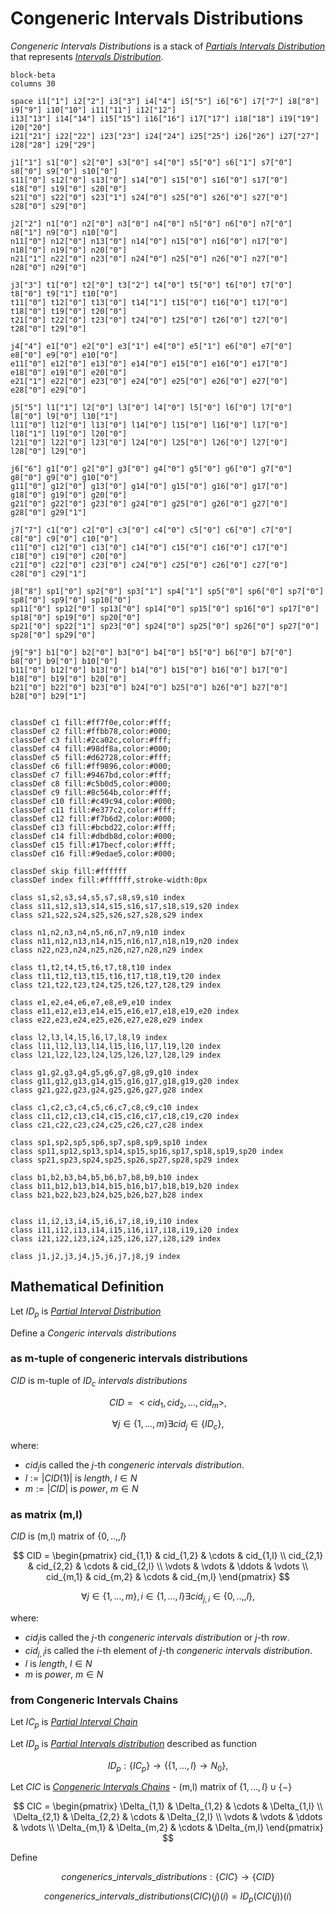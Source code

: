 # Congeneric Intervals Distributions

_Congeneric Intervals Distributions_ is a stack of [_Partials Intervals Distribution_](../partials_and_congenerics/intervals_distribution.md)
that represents [_Intervals Distribution_](../order/intervals_distribution/index.md).

``` mermaid
block-beta
columns 30

space i1["1"] i2["2"] i3["3"] i4["4"] i5["5"] i6["6"] i7["7"] i8["8"] i9["9"] i10["10"] i11["11"] i12["12"]
i13["13"] i14["14"] i15["15"] i16["16"] i17["17"] i18["18"] i19["19"] i20["20"]
i21["21"] i22["22"] i23["23"] i24["24"] i25["25"] i26["26"] i27["27"]
i28["28"] i29["29"]

j1["1"] s1["0"] s2["0"] s3["0"] s4["0"] s5["0"] s6["1"] s7["0"] s8["0"] s9["0"] s10["0"]
s11["0"] s12["0"] s13["0"] s14["0"] s15["0"] s16["0"] s17["0"] s18["0"] s19["0"] s20["0"]
s21["0"] s22["0"] s23["1"] s24["0"] s25["0"] s26["0"] s27["0"] s28["0"] s29["0"]

j2["2"] n1["0"] n2["0"] n3["0"] n4["0"] n5["0"] n6["0"] n7["0"] n8["1"] n9["0"] n10["0"]
n11["0"] n12["0"] n13["0"] n14["0"] n15["0"] n16["0"] n17["0"] n18["0"] n19["0"] n20["0"]
n21["1"] n22["0"] n23["0"] n24["0"] n25["0"] n26["0"] n27["0"] n28["0"] n29["0"]

j3["3"] t1["0"] t2["0"] t3["2"] t4["0"] t5["0"] t6["0"] t7["0"] t8["0"] t9["1"] t10["0"]
t11["0"] t12["0"] t13["0"] t14["1"] t15["0"] t16["0"] t17["0"] t18["0"] t19["0"] t20["0"]
t21["0"] t22["0"] t23["0"] t24["0"] t25["0"] t26["0"] t27["0"] t28["0"] t29["0"]

j4["4"] e1["0"] e2["0"] e3["1"] e4["0"] e5["1"] e6["0"] e7["0"] e8["0"] e9["0"] e10["0"]
e11["0"] e12["0"] e13["0"] e14["0"] e15["0"] e16["0"] e17["0"] e18["0"] e19["0"] e20["0"]
e21["1"] e22["0"] e23["0"] e24["0"] e25["0"] e26["0"] e27["0"] e28["0"] e29["0"]

j5["5"] l1["1"] l2["0"] l3["0"] l4["0"] l5["0"] l6["0"] l7["0"] l8["0"] l9["0"] l10["1"]
l11["0"] l12["0"] l13["0"] l14["0"] l15["0"] l16["0"] l17["0"] l18["1"] l19["0"] l20["0"]
l21["0"] l22["0"] l23["0"] l24["0"] l25["0"] l26["0"] l27["0"] l28["0"] l29["0"]

j6["6"] g1["0"] g2["0"] g3["0"] g4["0"] g5["0"] g6["0"] g7["0"] g8["0"] g9["0"] g10["0"]
g11["0"] g12["0"] g13["0"] g14["0"] g15["0"] g16["0"] g17["0"] g18["0"] g19["0"] g20["0"]
g21["0"] g22["0"] g23["0"] g24["0"] g25["0"] g26["0"] g27["0"] g28["0"] g29["1"]

j7["7"] c1["0"] c2["0"] c3["0"] c4["0"] c5["0"] c6["0"] c7["0"] c8["0"] c9["0"] c10["0"]
c11["0"] c12["0"] c13["0"] c14["0"] c15["0"] c16["0"] c17["0"] c18["0"] c19["0"] c20["0"]
c21["0"] c22["0"] c23["0"] c24["0"] c25["0"] c26["0"] c27["0"] c28["0"] c29["1"]

j8["8"] sp1["0"] sp2["0"] sp3["1"] sp4["1"] sp5["0"] sp6["0"] sp7["0"] sp8["0"] sp9["0"] sp10["0"]
sp11["0"] sp12["0"] sp13["0"] sp14["0"] sp15["0"] sp16["0"] sp17["0"] sp18["0"] sp19["0"] sp20["0"]
sp21["0"] sp22["1"] sp23["0"] sp24["0"] sp25["0"] sp26["0"] sp27["0"] sp28["0"] sp29["0"]

j9["9"] b1["0"] b2["0"] b3["0"] b4["0"] b5["0"] b6["0"] b7["0"] b8["0"] b9["0"] b10["0"]
b11["0"] b12["0"] b13["0"] b14["0"] b15["0"] b16["0"] b17["0"] b18["0"] b19["0"] b20["0"]
b21["0"] b22["0"] b23["0"] b24["0"] b25["0"] b26["0"] b27["0"] b28["0"] b29["1"]


classDef c1 fill:#ff7f0e,color:#fff;
classDef c2 fill:#ffbb78,color:#000;
classDef c3 fill:#2ca02c,color:#fff;
classDef c4 fill:#98df8a,color:#000;
classDef c5 fill:#d62728,color:#fff;
classDef c6 fill:#ff9896,color:#000;
classDef c7 fill:#9467bd,color:#fff;
classDef c8 fill:#c5b0d5,color:#000;
classDef c9 fill:#8c564b,color:#fff;
classDef c10 fill:#c49c94,color:#000;
classDef c11 fill:#e377c2,color:#fff;
classDef c12 fill:#f7b6d2,color:#000;
classDef c13 fill:#bcbd22,color:#fff;
classDef c14 fill:#dbdb8d,color:#000;
classDef c15 fill:#17becf,color:#fff;
classDef c16 fill:#9edae5,color:#000;

classDef skip fill:#ffffff
classDef index fill:#ffffff,stroke-width:0px

class s1,s2,s3,s4,s5,s7,s8,s9,s10 index
class s11,s12,s13,s14,s15,s16,s17,s18,s19,s20 index
class s21,s22,s24,s25,s26,s27,s28,s29 index

class n1,n2,n3,n4,n5,n6,n7,n9,n10 index
class n11,n12,n13,n14,n15,n16,n17,n18,n19,n20 index
class n22,n23,n24,n25,n26,n27,n28,n29 index

class t1,t2,t4,t5,t6,t7,t8,t10 index
class t11,t12,t13,t15,t16,t17,t18,t19,t20 index
class t21,t22,t23,t24,t25,t26,t27,t28,t29 index

class e1,e2,e4,e6,e7,e8,e9,e10 index
class e11,e12,e13,e14,e15,e16,e17,e18,e19,e20 index
class e22,e23,e24,e25,e26,e27,e28,e29 index

class l2,l3,l4,l5,l6,l7,l8,l9 index
class l11,l12,l13,l14,l15,l16,l17,l19,l20 index
class l21,l22,l23,l24,l25,l26,l27,l28,l29 index

class g1,g2,g3,g4,g5,g6,g7,g8,g9,g10 index
class g11,g12,g13,g14,g15,g16,g17,g18,g19,g20 index
class g21,g22,g23,g24,g25,g26,g27,g28 index

class c1,c2,c3,c4,c5,c6,c7,c8,c9,c10 index
class c11,c12,c13,c14,c15,c16,c17,c18,c19,c20 index
class c21,c22,c23,c24,c25,c26,c27,c28 index

class sp1,sp2,sp5,sp6,sp7,sp8,sp9,sp10 index
class sp11,sp12,sp13,sp14,sp15,sp16,sp17,sp18,sp19,sp20 index
class sp21,sp23,sp24,sp25,sp26,sp27,sp28,sp29 index

class b1,b2,b3,b4,b5,b6,b7,b8,b9,b10 index
class b11,b12,b13,b14,b15,b16,b17,b18,b19,b20 index
class b21,b22,b23,b24,b25,b26,b27,b28 index


class i1,i2,i3,i4,i5,i6,i7,i8,i9,i10 index
class i11,i12,i13,i14,i15,i16,i17,i18,i19,i20 index
class i21,i22,i23,i24,i25,i26,i27,i28,i29 index

class j1,j2,j3,j4,j5,j6,j7,j8,j9 index
```

## Mathematical Definition

Let $ID_p$ is [_Partial Interval Distribution_](../partials_and_congenerics/intervals_distribution.md#mathematical-definition)

Define a _Congeric intervals distributions_

### as m-tuple of congeneric intervals distributions

$CID$ is m-tuple of $ID_c$ _intervals distributions_

$$CID = <cid_1, cid_2, ..., cid_m>,$$

$$\forall j \in \{1, ..., m\} \exists cid_j \in \{ID_c\}, $$

where:

- $cid_j$​ is called the $j$-th _congeneric intervals distribution_.
- $l := |CID(1)|$ is _length_, $l \in N$
- $m := |CID|$ is _power_, $m \in N$

### as matrix (m,l)

$CID$ is (m,l) matrix of $\{0,..,, l\}$

$$
CID =
\begin{pmatrix}
cid_{1,1} & cid_{1,2} & \cdots & cid_{1,l} \\
cid_{2,1} & cid_{2,2} & \cdots & cid_{2,l} \\
\vdots   & \vdots   & \ddots & \vdots   \\
cid_{m,1} & cid_{m,2} & \cdots & cid_{m,l}
\end{pmatrix}
$$

$$\forall j \in \{1, ..., m\}, i \in \{1, ..., l\} \exists cid_{j,i} \in \{0,..,, l\}, $$

where:

- $cid_j$​ is called the $j$-th _congeneric intervals distribution_ or $j$-th _row_.
- $cid_{j,i}$​ is called the $i$-th element of $j$-th _congeneric intervals distribution_.
- $l$ is _length_, $l \in N$
- $m$ is _power_, $m \in N$


### from Congeneric Intervals Chains

Let $IC_{p}$ is [_Partial Interval Chain_](../partials_and_congenerics/intervals_chain/index.md#define-partial-intervals-chain)

Let $ID_p$ is [_Partial Intervals distribution_](../partials_and_congenerics/intervals_distribution.md#mathematical-definition) described as function

$$ID_p : \big\{  IC_p \big\} \longrightarrow \big\{ \{1,...,l\} \longrightarrow  N_0 \big\},$$

Let $CIC$ is [_Congeneric Intervals Chains_](./intervals_chains.md#as-matrix-ml) - (m,l) matrix of $\{1,...,l\} \cup \{-\}$

$$
CIC =
\begin{pmatrix}
\Delta_{1,1} & \Delta_{1,2} & \cdots & \Delta_{1,l} \\
\Delta_{2,1} & \Delta_{2,2} & \cdots & \Delta_{2,l} \\
\vdots   & \vdots   & \ddots & \vdots   \\
\Delta_{m,1} & \Delta_{m,2} & \cdots & \Delta_{m,l}
\end{pmatrix}
$$

Define

$$congenerics\_intervals\_distributions : \{CIC\} \longrightarrow \{CID\}$$

$$congenerics\_intervals\_distributions(CIC)(j)(i) = ID_p(CIC(j))(i) $$
